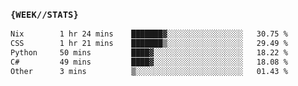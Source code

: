 ### `{WEEK//STATS}` 
<!--START_SECTION:waka-->

```txt
Nix        1 hr 24 mins    ███████▓░░░░░░░░░░░░░░░░░   30.75 %
CSS        1 hr 21 mins    ███████▒░░░░░░░░░░░░░░░░░   29.49 %
Python     50 mins         ████▓░░░░░░░░░░░░░░░░░░░░   18.22 %
C#         49 mins         ████▓░░░░░░░░░░░░░░░░░░░░   18.08 %
Other      3 mins          ▒░░░░░░░░░░░░░░░░░░░░░░░░   01.43 %
```

<!--END_SECTION:waka-->
